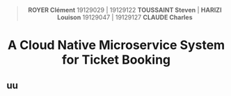 <div align="center">

<p align="center">

> **ROYER Clément** 19129029 | 19129122 **TOUSSAINT Steven** |
**HARIZI Louison** 19129047 | 19129127  **CLAUDE Charles**

</p>

<!-- omit in toc -->
# A Cloud Native Microservice System for Ticket Booking 

</div>

## uu